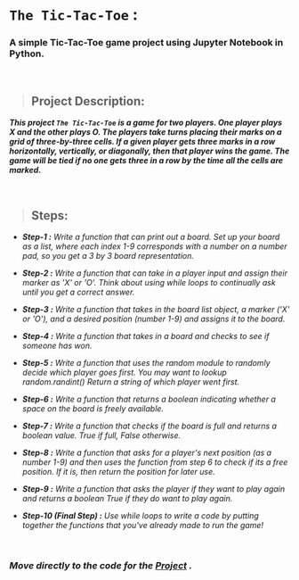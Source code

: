 # `The Tic-Tac-Toe` :
### A simple Tic-Tac-Toe game project using Jupyter Notebook in Python.

</br>

>## Project Description:

  ***This project `The Tic-Tac-Toe` is a game for two players. One player plays X and the other plays O. The players take turns placing their marks on a grid of three-by-three cells. If a given player gets three marks in a row horizontally, vertically, or diagonally, then that player wins the game. The game will be tied if no one gets three in a row by the time all the cells are marked.***

</br>

>## Steps:

- ***Step-1 :*** *Write a function that can print out a board. Set up your board as a list, where each index 1-9 corresponds with a number on a number pad, so you get a 3 by 3 board representation.*
  
- ***Step-2 :*** *Write a function that can take in a player input and assign their marker as 'X' or 'O'. Think about using while loops to continually ask until you get a correct answer.*
- ***Step-3 :*** *Write a function that takes in the board list object, a marker ('X' or 'O'), and a desired position (number 1-9) and assigns it to the board.*
- ***Step-4 :*** *Write a function that takes in a board and checks to see if someone has won.*
- ***Step-5 :*** *Write a function that uses the random module to randomly decide which player goes first. You may want to lookup random.randint() Return a string of which player went first.*
- ***Step-6 :*** *Write a function that returns a boolean indicating whether a space on the board is freely available.*
- ***Step-7 :*** *Write a function that checks if the board is full and returns a boolean value. True if full, False otherwise.*
- ***Step-8 :*** *Write a function that asks for a player's next position (as a number 1-9) and then uses the function from step 6 to check if its a free position. If it is, then return the position for later use.*
- ***Step-9 :*** *Write a function that asks the player if they want to play again and returns a boolean True if they do want to play again.*
- ***Step-10 (Final Step) :*** *Use while loops to write a code by putting together the functions that you've already made to run the game!*

</br>

### *Move directly to the code for the [Project](https://github.com/GirijaShankarPanda/The_Tic-Tac-Toe/blob/main/%20(TIC%20TAC%20TOE%20-%202%20Player%20Game).ipynb) .*
